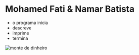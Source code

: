 # Mohamed Fati & Namar Batista

* o programa inicia
* descreve 
* imprime
* termina

![monte de dinheiro](/namarmohamedti/money-2.webp)
